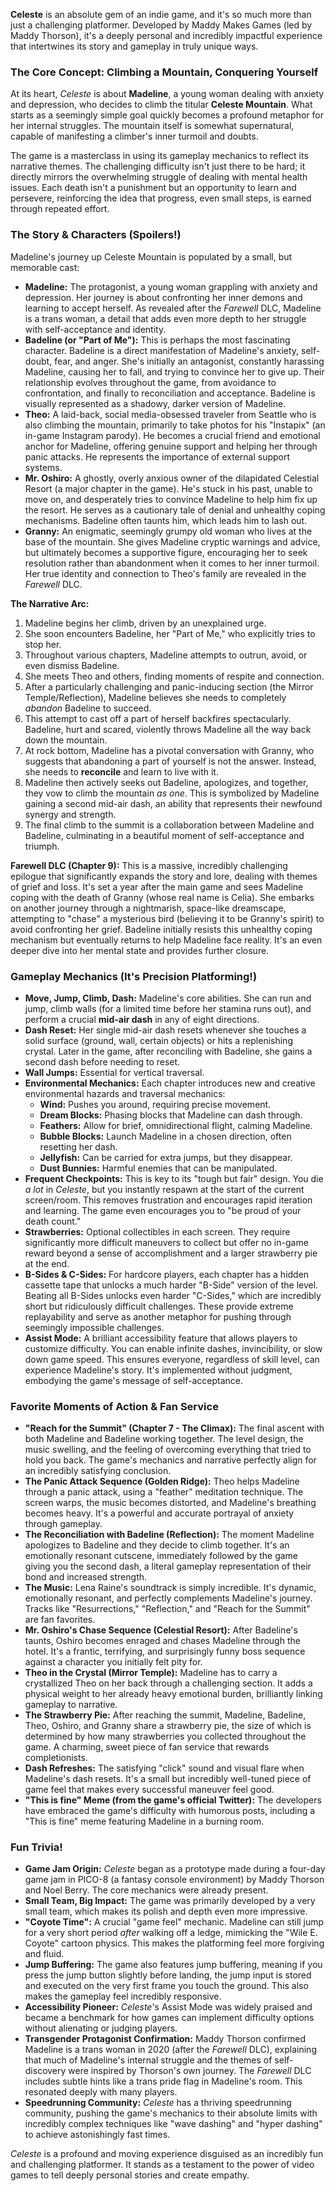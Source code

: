 **Celeste** is an absolute gem of an indie game, and it's so much more than just a challenging platformer. Developed by Maddy Makes Games (led by Maddy Thorson), it's a deeply personal and incredibly impactful experience that intertwines its story and gameplay in truly unique ways.

### The Core Concept: Climbing a Mountain, Conquering Yourself

At its heart, *Celeste* is about **Madeline**, a young woman dealing with anxiety and depression, who decides to climb the titular **Celeste Mountain**. What starts as a seemingly simple goal quickly becomes a profound metaphor for her internal struggles. The mountain itself is somewhat supernatural, capable of manifesting a climber's inner turmoil and doubts.

The game is a masterclass in using its gameplay mechanics to reflect its narrative themes. The challenging difficulty isn't just there to be hard; it directly mirrors the overwhelming struggle of dealing with mental health issues. Each death isn't a punishment but an opportunity to learn and persevere, reinforcing the idea that progress, even small steps, is earned through repeated effort.

### The Story & Characters (Spoilers!)

Madeline's journey up Celeste Mountain is populated by a small, but memorable cast:

* **Madeline:** The protagonist, a young woman grappling with anxiety and depression. Her journey is about confronting her inner demons and learning to accept herself. As revealed after the *Farewell* DLC, Madeline is a trans woman, a detail that adds even more depth to her struggle with self-acceptance and identity.
* **Badeline (or "Part of Me"):** This is perhaps the most fascinating character. Badeline is a direct manifestation of Madeline's anxiety, self-doubt, fear, and anger. She's initially an antagonist, constantly harassing Madeline, causing her to fall, and trying to convince her to give up. Their relationship evolves throughout the game, from avoidance to confrontation, and finally to reconciliation and acceptance. Badeline is visually represented as a shadowy, darker version of Madeline.
* **Theo:** A laid-back, social media-obsessed traveler from Seattle who is also climbing the mountain, primarily to take photos for his "Instapix" (an in-game Instagram parody). He becomes a crucial friend and emotional anchor for Madeline, offering genuine support and helping her through panic attacks. He represents the importance of external support systems.
* **Mr. Oshiro:** A ghostly, overly anxious owner of the dilapidated Celestial Resort (a major chapter in the game). He's stuck in his past, unable to move on, and desperately tries to convince Madeline to help him fix up the resort. He serves as a cautionary tale of denial and unhealthy coping mechanisms. Badeline often taunts him, which leads him to lash out.
* **Granny:** An enigmatic, seemingly grumpy old woman who lives at the base of the mountain. She gives Madeline cryptic warnings and advice, but ultimately becomes a supportive figure, encouraging her to seek resolution rather than abandonment when it comes to her inner turmoil. Her true identity and connection to Theo's family are revealed in the *Farewell* DLC.

**The Narrative Arc:**

1.  Madeline begins her climb, driven by an unexplained urge.
2.  She soon encounters Badeline, her "Part of Me," who explicitly tries to stop her.
3.  Throughout various chapters, Madeline attempts to outrun, avoid, or even dismiss Badeline.
4.  She meets Theo and others, finding moments of respite and connection.
5.  After a particularly challenging and panic-inducing section (the Mirror Temple/Reflection), Madeline believes she needs to completely *abandon* Badeline to succeed.
6.  This attempt to cast off a part of herself backfires spectacularly. Badeline, hurt and scared, violently throws Madeline all the way back down the mountain.
7.  At rock bottom, Madeline has a pivotal conversation with Granny, who suggests that abandoning a part of yourself is not the answer. Instead, she needs to **reconcile** and learn to live with it.
8.  Madeline then actively seeks out Badeline, apologizes, and together, they vow to climb the mountain *as one*. This is symbolized by Madeline gaining a second mid-air dash, an ability that represents their newfound synergy and strength.
9.  The final climb to the summit is a collaboration between Madeline and Badeline, culminating in a beautiful moment of self-acceptance and triumph.

**Farewell DLC (Chapter 9):** This is a massive, incredibly challenging epilogue that significantly expands the story and lore, dealing with themes of grief and loss. It's set a year after the main game and sees Madeline coping with the death of Granny (whose real name is Celia). She embarks on another journey through a nightmarish, space-like dreamscape, attempting to "chase" a mysterious bird (believing it to be Granny's spirit) to avoid confronting her grief. Badeline initially resists this unhealthy coping mechanism but eventually returns to help Madeline face reality. It's an even deeper dive into her mental state and provides further closure.

### Gameplay Mechanics (It's Precision Platforming!)

* **Move, Jump, Climb, Dash:** Madeline's core abilities. She can run and jump, climb walls (for a limited time before her stamina runs out), and perform a crucial **mid-air dash** in any of eight directions.
* **Dash Reset:** Her single mid-air dash resets whenever she touches a solid surface (ground, wall, certain objects) or hits a replenishing crystal. Later in the game, after reconciling with Badeline, she gains a second dash before needing to reset.
* **Wall Jumps:** Essential for vertical traversal.
* **Environmental Mechanics:** Each chapter introduces new and creative environmental hazards and traversal mechanics:
    * **Wind:** Pushes you around, requiring precise movement.
    * **Dream Blocks:** Phasing blocks that Madeline can dash through.
    * **Feathers:** Allow for brief, omnidirectional flight, calming Madeline.
    * **Bubble Blocks:** Launch Madeline in a chosen direction, often resetting her dash.
    * **Jellyfish:** Can be carried for extra jumps, but they disappear.
    * **Dust Bunnies:** Harmful enemies that can be manipulated.
* **Frequent Checkpoints:** This is key to its "tough but fair" design. You die *a lot* in *Celeste*, but you instantly respawn at the start of the current screen/room. This removes frustration and encourages rapid iteration and learning. The game even encourages you to "be proud of your death count."
* **Strawberries:** Optional collectibles in each screen. They require significantly more difficult maneuvers to collect but offer no in-game reward beyond a sense of accomplishment and a larger strawberry pie at the end.
* **B-Sides & C-Sides:** For hardcore players, each chapter has a hidden cassette tape that unlocks a much harder "B-Side" version of the level. Beating all B-Sides unlocks even harder "C-Sides," which are incredibly short but ridiculously difficult challenges. These provide extreme replayability and serve as another metaphor for pushing through seemingly impossible challenges.
* **Assist Mode:** A brilliant accessibility feature that allows players to customize difficulty. You can enable infinite dashes, invincibility, or slow down game speed. This ensures everyone, regardless of skill level, can experience Madeline's story. It's implemented without judgment, embodying the game's message of self-acceptance.

### Favorite Moments of Action & Fan Service

* **"Reach for the Summit" (Chapter 7 - The Climax):** The final ascent with both Madeline and Badeline working together. The level design, the music swelling, and the feeling of overcoming everything that tried to hold you back. The game's mechanics and narrative perfectly align for an incredibly satisfying conclusion.
* **The Panic Attack Sequence (Golden Ridge):** Theo helps Madeline through a panic attack, using a "feather" meditation technique. The screen warps, the music becomes distorted, and Madeline's breathing becomes heavy. It's a powerful and accurate portrayal of anxiety through gameplay.
* **The Reconciliation with Badeline (Reflection):** The moment Madeline apologizes to Badeline and they decide to climb together. It's an emotionally resonant cutscene, immediately followed by the game giving you the second dash, a literal gameplay representation of their bond and increased strength.
* **The Music:** Lena Raine's soundtrack is simply incredible. It's dynamic, emotionally resonant, and perfectly complements Madeline's journey. Tracks like "Resurrections," "Reflection," and "Reach for the Summit" are fan favorites.
* **Mr. Oshiro's Chase Sequence (Celestial Resort):** After Badeline's taunts, Oshiro becomes enraged and chases Madeline through the hotel. It's a frantic, terrifying, and surprisingly funny boss sequence against a character you initially felt pity for.
* **Theo in the Crystal (Mirror Temple):** Madeline has to carry a crystallized Theo on her back through a challenging section. It adds a physical weight to her already heavy emotional burden, brilliantly linking gameplay to narrative.
* **The Strawberry Pie:** After reaching the summit, Madeline, Badeline, Theo, Oshiro, and Granny share a strawberry pie, the size of which is determined by how many strawberries you collected throughout the game. A charming, sweet piece of fan service that rewards completionists.
* **Dash Refreshes:** The satisfying "click" sound and visual flare when Madeline's dash resets. It's a small but incredibly well-tuned piece of game feel that makes every successful maneuver feel good.
* **"This is fine" Meme (from the game's official Twitter):** The developers have embraced the game's difficulty with humorous posts, including a "This is fine" meme featuring Madeline in a burning room.

### Fun Trivia!

* **Game Jam Origin:** *Celeste* began as a prototype made during a four-day game jam in PICO-8 (a fantasy console environment) by Maddy Thorson and Noel Berry. The core mechanics were already present.
* **Small Team, Big Impact:** The game was primarily developed by a very small team, which makes its polish and depth even more impressive.
* **"Coyote Time":** A crucial "game feel" mechanic. Madeline can still jump for a very short period *after* walking off a ledge, mimicking the "Wile E. Coyote" cartoon physics. This makes the platforming feel more forgiving and fluid.
* **Jump Buffering:** The game also features jump buffering, meaning if you press the jump button slightly before landing, the jump input is stored and executed on the very first frame you touch the ground. This also makes the gameplay feel incredibly responsive.
* **Accessibility Pioneer:** *Celeste*'s Assist Mode was widely praised and became a benchmark for how games can implement difficulty options without alienating or judging players.
* **Transgender Protagonist Confirmation:** Maddy Thorson confirmed Madeline is a trans woman in 2020 (after the *Farewell* DLC), explaining that much of Madeline's internal struggle and the themes of self-discovery were inspired by Thorson's own journey. The *Farewell* DLC includes subtle hints like a trans pride flag in Madeline's room. This resonated deeply with many players.
* **Speedrunning Community:** *Celeste* has a thriving speedrunning community, pushing the game's mechanics to their absolute limits with incredibly complex techniques like "wave dashing" and "hyper dashing" to achieve astonishingly fast times.

*Celeste* is a profound and moving experience disguised as an incredibly fun and challenging platformer. It stands as a testament to the power of video games to tell deeply personal stories and create empathy.